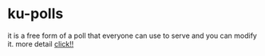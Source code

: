 # ku-polls
it is a free form of a poll that everyone can use to serve and you can modify it. more detail [click!!](https://github.com/pakarat044/ku-polls/wiki) 
